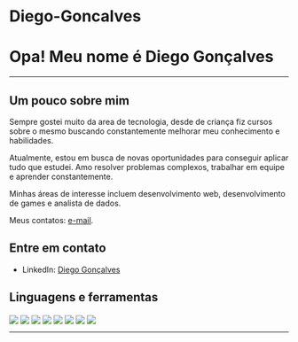 # Diego-Goncalves


<h1>Opa! Meu nome é Diego Gonçalves</h1>
         
<hr>

## Um pouco sobre mim          


Sempre gostei muito da area de tecnologia, desde de criança fiz cursos sobre o mesmo buscando constantemente melhorar meu conhecimento e habilidades.

Atualmente, estou em busca de novas oportunidades para conseguir aplicar tudo que estudei. Amo resolver problemas complexos, trabalhar em equipe e aprender constantemente.

Minhas áreas de interesse incluem desenvolvimento web, desenvolvimento de games e analista de dados.

Meus contatos: [e-mail](diegogpssth@gmail.com).

## Entre em contato

- LinkedIn: [Diego Gonçalves](https://www.linkedin.com/in/diego-gonçalves-14ab69251/)

 
<h2> <strong> Linguagens e ferramentas </strong> </h2>
<div>
    <img align="center" src="https://img.shields.io/badge/Node.js-339933?style=for-the-badge&logo=nodedotjs&logoColor=white">
    <img align="center" src="https://img.shields.io/badge/JavaScript-F7DF1E?style=for-the-badge&logo=javascript&logoColor=black">
    <img align="center" src="https://img.shields.io/badge/csharp-512BD4?style=for-the-badge&logo=csharp&logoColor=white">
    <img align="center" src="https://img.shields.io/badge/HTML5-E34F26?style=for-the-badge&logo=html5&logoColor=white">
    <img align="center" src="https://img.shields.io/badge/CSS3-1572B6?style=for-the-badge&logo=css3&logoColor=white"> 
    <img align="center" src="https://img.shields.io/badge/Python-14354C?style=for-the-badge&logo=python&logoColor=white">
    <img align="center" src="https://img.shields.io/badge/GIT-E44C30?style=for-the-badge&logo=git&logoColor=white">
    <img align="center" src="https://img.shields.io/badge/GitHub-100000?style=for-the-badge&logo=github&logoColor=white">
</div>

<hr>
